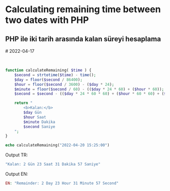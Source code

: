 # Calculating remaining time between two dates with PHP
## PHP ile iki tarih arasında kalan süreyi hesaplama

\# 2022-04-17

<br>

```php
function calculateRemaining( $time ) {
	$second = strtotime($time) - time();
	$day = floor($second / 86400);
	$hour = floor($second / 3600) - ($day * 24);
	$minute = floor($second / 60) - (($day * 24 * 60) + ($hour * 60));
	$second = $second - (($day * 24 * 60 * 60) + ($hour * 60 * 60) + ($minute * 60));

	return "
		<b>Kalan:</b>
		$day Gün
		$hour Saat
		$minute Dakika
		$second Saniye
	";
}
```

```php
echo calculateRemaining("2022-04-20 15:25:00")
```

Output TR:
```php
"Kalan: 2 Gün 23 Saat 31 Dakika 57 Saniye"
```

Output EN:
```php
EN: "Remainder: 2 Day 23 Hour 31 Minute 57 Second"
```

